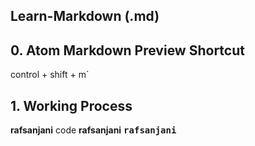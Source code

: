 ## Learn-Markdown (.md)

## 0. Atom Markdown Preview Shortcut
control + shift + m`

## 1. Working Process
__rafsanjani__ code __rafsanjani__ <kbd>__rafsanjani__</kbd>

